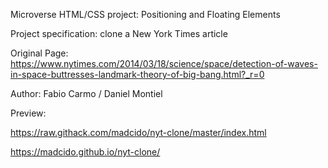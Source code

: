 Microverse HTML/CSS project: Positioning and Floating Elements

Project specification: clone a New York Times article

Original Page: https://www.nytimes.com/2014/03/18/science/space/detection-of-waves-in-space-buttresses-landmark-theory-of-big-bang.html?_r=0

Author: Fabio Carmo / Daniel Montiel

Preview:

https://raw.githack.com/madcido/nyt-clone/master/index.html

https://madcido.github.io/nyt-clone/

